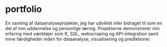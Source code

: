 # portfolio
En samling af dataanalyseprojekter, jeg har udviklet eller bidraget til som en del af min uddannelse og personlige læring. Projekterne demonstrerer min erfaring med værktøjer som R, SQL, webscraping og API-integration samt mine færdigheder inden for dataanalyse, visualisering og prediktioner.
